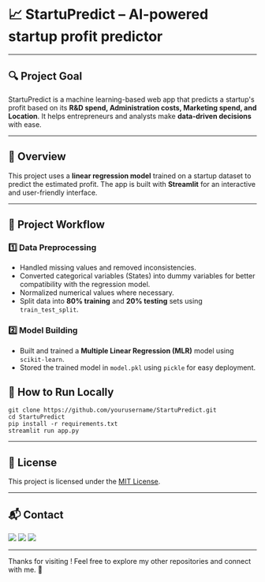 # 📈 StartuPredict – AI-powered startup profit predictor  

---

## 🔍 Project Goal 
StartuPredict is a machine learning-based web app that predicts a startup's profit based on its **R&D spend, Administration costs, Marketing spend, and Location**. It helps entrepreneurs and analysts make **data-driven decisions** with ease.  

---

## 📖 Overview  
This project uses a **linear regression model** trained on a startup dataset to predict the estimated profit. The app is built with **Streamlit** for an interactive and user-friendly interface.  

---

## 🔄 Project Workflow  

### **1️⃣ Data Preprocessing**  
- Handled missing values and removed inconsistencies.  
- Converted categorical variables (States) into dummy variables for better compatibility with the regression model.  
- Normalized numerical values where necessary.  
- Split data into **80% training** and **20% testing** sets using `train_test_split`.


### **2️⃣ Model Building**  
- Built and trained a **Multiple Linear Regression (MLR)** model using `scikit-learn`.  
- Stored the trained model in `model.pkl` using `pickle` for easy deployment.  



## 📌 How to Run Locally  

```
git clone https://github.com/yourusername/StartuPredict.git
cd StartuPredict
pip install -r requirements.txt
streamlit run app.py
```

---

## 📄 License

This project is licensed under the [MIT License](LICENSE).

---

## 📬 Contact

<p>
  <a href="mailto:aradhyaray99@gmail.com"><img src="https://img.shields.io/badge/Email-D14836?style=for-the-badge&logo=gmail&logoColor=white" /></a>
  <a href="www.linkedin.com/in/rayaradhya"><img src="https://img.shields.io/badge/LinkedIn-blue?style=for-the-badge&logo=linkedin&logoColor=white" /></a>
  <a href="https://github.com/AradhyaRay05"><img src="https://img.shields.io/badge/GitHub-181717?style=for-the-badge&logo=github&logoColor=white" /></a>
</p>

---

Thanks for visiting ! Feel free to explore my other repositories and connect with me. 🚀
